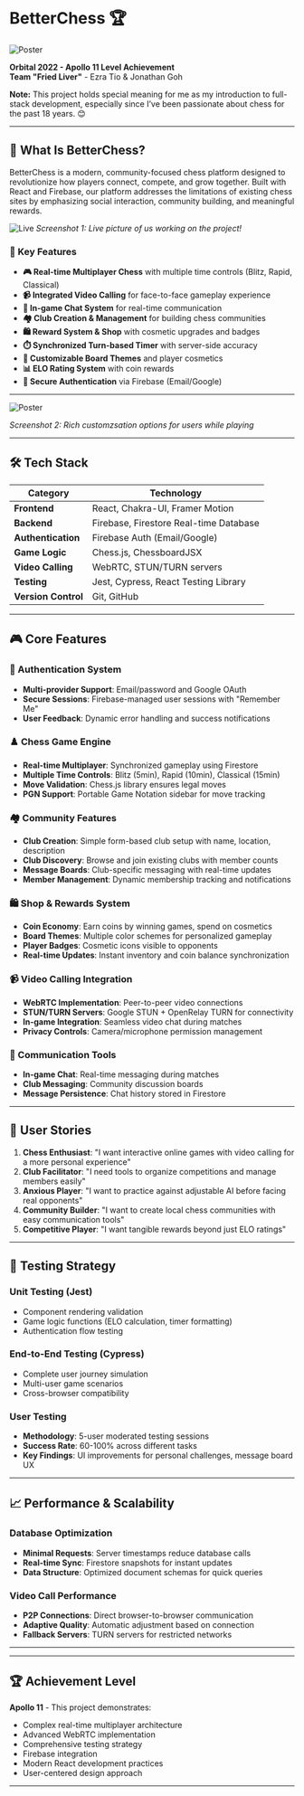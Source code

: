 # BetterChess 🏆

 ![Poster](docs/images/poster.png)

**Orbital 2022 - Apollo 11 Level Achievement**  
**Team "Fried Liver"** - Ezra Tio & Jonathan Goh

**Note:** This project holds special meaning for me as my introduction to full-stack development, especially since I’ve been passionate about chess for the past 18 years. 😊

---

## 🎯 What Is BetterChess?

BetterChess is a modern, community-focused chess platform designed to revolutionize how players connect, compete, and grow together. Built with React and Firebase, our platform addresses the limitations of existing chess sites by emphasizing social interaction, community building, and meaningful rewards.




 ![Live](docs/images/live-session.png)
*Screenshot 1: Live picture of us working on the project!*

### 🌟 Key Features

- **🎮 Real-time Multiplayer Chess** with multiple time controls (Blitz, Rapid, Classical)
- **📹 Integrated Video Calling** for face-to-face gameplay experience
- **💬 In-game Chat System** for real-time communication
- **🏘️ Club Creation & Management** for building chess communities
- **🛍️ Reward System & Shop** with cosmetic upgrades and badges
- **⏱️ Synchronized Turn-based Timer** with server-side accuracy
- **🎨 Customizable Board Themes** and player cosmetics
- **📊 ELO Rating System** with coin rewards
- **🔐 Secure Authentication** via Firebase (Email/Google)

---

 ![Poster](docs/images/multiple-themes.png)
 
*Screenshot 2: Rich customzsation options for users while playing*

---

## 🛠️ Tech Stack

| Category | Technology |
|----------|------------|
| **Frontend** | React, Chakra-UI, Framer Motion |
| **Backend** | Firebase, Firestore Real-time Database |
| **Authentication** | Firebase Auth (Email/Google) |
| **Game Logic** | Chess.js, ChessboardJSX |
| **Video Calling** | WebRTC, STUN/TURN servers |
| **Testing** | Jest, Cypress, React Testing Library |
| **Version Control** | Git, GitHub |


---

## 🎮 Core Features

### 🔐 Authentication System
- **Multi-provider Support**: Email/password and Google OAuth
- **Secure Sessions**: Firebase-managed user sessions with "Remember Me"
- **User Feedback**: Dynamic error handling and success notifications

### ♟️ Chess Game Engine
- **Real-time Multiplayer**: Synchronized gameplay using Firestore
- **Multiple Time Controls**: Blitz (5min), Rapid (10min), Classical (15min)
- **Move Validation**: Chess.js library ensures legal moves
- **PGN Support**: Portable Game Notation sidebar for move tracking

### 🏘️ Community Features
- **Club Creation**: Simple form-based club setup with name, location, description
- **Club Discovery**: Browse and join existing clubs with member counts
- **Message Boards**: Club-specific messaging with real-time updates
- **Member Management**: Dynamic membership tracking and notifications

### 🛍️ Shop & Rewards System
- **Coin Economy**: Earn coins by winning games, spend on cosmetics
- **Board Themes**: Multiple color schemes for personalized gameplay
- **Player Badges**: Cosmetic icons visible to opponents
- **Real-time Updates**: Instant inventory and coin balance synchronization

### 📹 Video Calling Integration
- **WebRTC Implementation**: Peer-to-peer video connections
- **STUN/TURN Servers**: Google STUN + OpenRelay TURN for connectivity
- **In-game Integration**: Seamless video chat during matches
- **Privacy Controls**: Camera/microphone permission management

### 💬 Communication Tools
- **In-game Chat**: Real-time messaging during matches
- **Club Messaging**: Community discussion boards
- **Message Persistence**: Chat history stored in Firestore


--- 

## 🎯 User Stories

1. **Chess Enthusiast**: "I want interactive online games with video calling for a more personal experience"
2. **Club Facilitator**: "I need tools to organize competitions and manage members easily"
3. **Anxious Player**: "I want to practice against adjustable AI before facing real opponents"
4. **Community Builder**: "I want to create local chess communities with easy communication tools"
5. **Competitive Player**: "I want tangible rewards beyond just ELO ratings"

---

## 🧪 Testing Strategy

### Unit Testing (Jest)
- Component rendering validation
- Game logic functions (ELO calculation, timer formatting)
- Authentication flow testing

### End-to-End Testing (Cypress)
- Complete user journey simulation
- Multi-user game scenarios
- Cross-browser compatibility

### User Testing
- **Methodology**: 5-user moderated testing sessions
- **Success Rate**: 60-100% across different tasks
- **Key Findings**: UI improvements for personal challenges, message board UX

---

## 📈 Performance & Scalability

### Database Optimization
- **Minimal Requests**: Server timestamps reduce database calls
- **Real-time Sync**: Firestore snapshots for instant updates
- **Data Structure**: Optimized document schemas for quick queries

### Video Call Performance
- **P2P Connections**: Direct browser-to-browser communication
- **Adaptive Quality**: Automatic adjustment based on connection
- **Fallback Servers**: TURN servers for restricted networks

---

---

## 🏆 Achievement Level

**Apollo 11** - This project demonstrates:
- Complex real-time multiplayer architecture
- Advanced WebRTC implementation
- Comprehensive testing strategy
- Firebase integration
- Modern React development practices
- User-centered design approach

---

